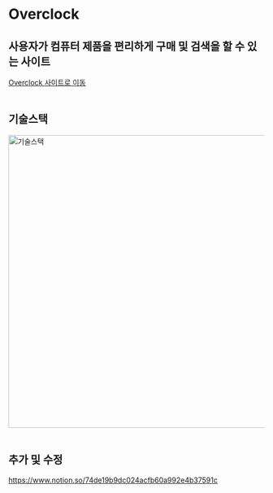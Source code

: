 # Overclock
사용자가 컴퓨터 제품을 편리하게 구매 및 검색을 할 수 있는 사이트
---
[Overclock 사이트로 이동](http://overclock.or.kr/overclock)
<br><br>

## 기술스택 
<img width="576" alt="기술스택" src="https://user-images.githubusercontent.com/82433524/197136584-a742d17e-c8ad-4cf1-a208-517a0d287037.png">
<br><br>

## 추가 및 수정
https://www.notion.so/74de19b9dc024acfb60a992e4b37591c

